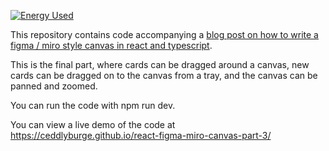 [![Energy Used](https://api.green-coding.io/v1/ci/measurement/get?repo=ceddlyburge%2Freact-figma-miro-canvas-part-3&branch=5%2Fmerge&workflow=121699500)](https://metrics.green-coding.io/ci.html?repo=ceddlyburge%2Freact-figma-miro-canvas-part-3&branch=5%2Fmerge&workflow=121699500)

This repository contains code accompanying a [blog post on how to write a figma / miro style canvas in react and typescript](https://www.freecodecamp.org/news/how-to-create-a-figma-miro-style-canvas-with-react-and-typescript/).

This is the final part, where cards can be dragged around a canvas, new cards can be dragged on to the canvas from a tray, and the canvas can be panned and zoomed.

You can run the code with npm run dev.

You can view a live demo of the code at https://ceddlyburge.github.io/react-figma-miro-canvas-part-3/
